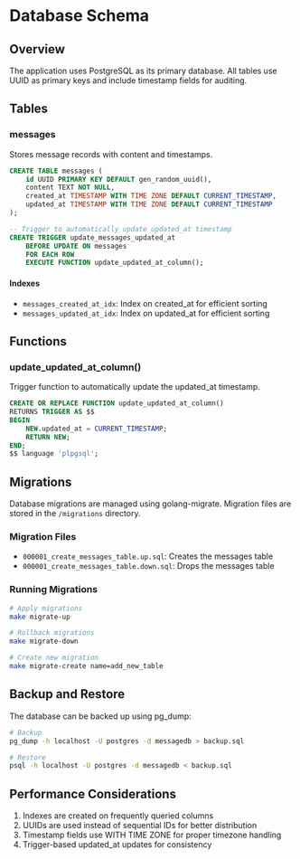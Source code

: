 # Database Schema

## Overview
The application uses PostgreSQL as its primary database. All tables use UUID as primary keys and include timestamp fields for auditing.

## Tables

### messages
Stores message records with content and timestamps.

```sql
CREATE TABLE messages (
    id UUID PRIMARY KEY DEFAULT gen_random_uuid(),
    content TEXT NOT NULL,
    created_at TIMESTAMP WITH TIME ZONE DEFAULT CURRENT_TIMESTAMP,
    updated_at TIMESTAMP WITH TIME ZONE DEFAULT CURRENT_TIMESTAMP
);

-- Trigger to automatically update updated_at timestamp
CREATE TRIGGER update_messages_updated_at
    BEFORE UPDATE ON messages
    FOR EACH ROW
    EXECUTE FUNCTION update_updated_at_column();
```

#### Indexes
- `messages_created_at_idx`: Index on created_at for efficient sorting
- `messages_updated_at_idx`: Index on updated_at for efficient sorting

## Functions

### update_updated_at_column()
Trigger function to automatically update the updated_at timestamp.

```sql
CREATE OR REPLACE FUNCTION update_updated_at_column()
RETURNS TRIGGER AS $$
BEGIN
    NEW.updated_at = CURRENT_TIMESTAMP;
    RETURN NEW;
END;
$$ language 'plpgsql';
```

## Migrations
Database migrations are managed using golang-migrate. Migration files are stored in the `/migrations` directory.

### Migration Files
- `000001_create_messages_table.up.sql`: Creates the messages table
- `000001_create_messages_table.down.sql`: Drops the messages table

### Running Migrations
```bash
# Apply migrations
make migrate-up

# Rollback migrations
make migrate-down

# Create new migration
make migrate-create name=add_new_table
```

## Backup and Restore
The database can be backed up using pg_dump:

```bash
# Backup
pg_dump -h localhost -U postgres -d messagedb > backup.sql

# Restore
psql -h localhost -U postgres -d messagedb < backup.sql
```

## Performance Considerations
1. Indexes are created on frequently queried columns
2. UUIDs are used instead of sequential IDs for better distribution
3. Timestamp fields use WITH TIME ZONE for proper timezone handling
4. Trigger-based updated_at updates for consistency
